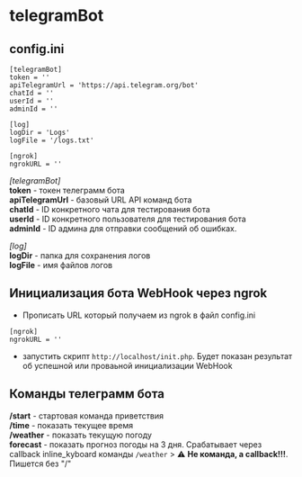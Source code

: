 # telegramBot

## config.ini

```
[telegramBot]
token = ''
apiTelegramUrl = 'https://api.telegram.org/bot'
chatId = ''
userId = ''
adminId = ''

[log]
logDir = 'Logs'
logFile = '/logs.txt'

[ngrok]
ngrokURL = ''
```
*[telegramBot]*   
**token** - токен телеграмм бота   
**apiTelegramUrl** - базовый URL API команд бота   
**chatId** - ID конкретного чата для тестирования бота   
**userId** - ID конкретного пользователя для тестирования бота   
**adminId** - ID админа для отправки сообщений об ошибках.

*[log]*   
**logDir** - папка для сохранения логов   
**logFile** - имя файлов логов   


## Инициализация бота WebHook через ngrok

- Прописать URL который получаем из ngrok в файл config.ini
```
[ngrok]
ngrokURL = ''
```

- запустить скрипт `http://localhost/init.php`. Будет показан результат об успешной или проваьной инициализации WebHook

## Команды телеграмм бота

**/start** - стартовая команда приветствия   
**/time** - показать текущее время   
**/weather** - показать текущую погоду   
**forecast** - показать прогноз погоды на 3 дня. Срабатывает через callback inline_kyboard команды `/weather` > :warning: **Не команда, a callback!!!**. Пишется без "/"
